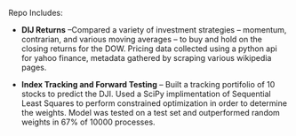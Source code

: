 Repo Includes: 

* __DIJ Returns__ –Compared a variety of investment strategies – momentum, contrarian, and various moving averages – to buy and hold on the closing returns for the DOW. Pricing data collected using a python api for yahoo finance, metadata gathered by scraping various wikipedia pages.

* __Index Tracking and Forward Testing__ – Built a tracking portifolio of 10 stocks to predict the DJI. Used a SciPy implimentation of Sequential Least Squares to perform constrained optimization in order to determine the  weights. Model was tested on a test set and outperformed random weights in 67% of 10000 processes. 

